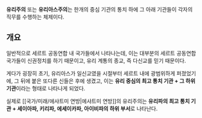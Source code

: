 **유리주의** 또는 **유리아스주의**는 한개의 중심 기관의 통치 하에 그 아래 기관들이 각자의 직무를 수행하는 체제이다.

## 개요

일반적으로 세르트 공동연합 내 국가들에서 나타나는데, 이는 대부분의 세르트 공동연합 국가들이 신권정치를 하기 때문이고, 유리 계통의 종교, 즉 다신교를 믿기 때문이다.

게다가 굉장히 초기, 유리아스가 일신교였을 시절부터 세르트 내에 광범위하게 퍼졌었기에, 그 뒤에 붙은 또다른 신들은 후에 생겼고, 이는 **유리 중심의 최고 통치 기관 + 그 하위 기관**이라는 형태로 나타나게 되었다.

실제로 [[국가/미래/에샤트미 연방|에샤트미 연방]]의 유리주의는 **유리파의 최고 통치 기관 + 세이아파, 키리파, 에세이카파, 아이비파의 하위 부서**로 나타난다.
